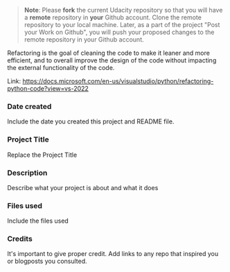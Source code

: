 >**Note**: Please **fork** the current Udacity repository so that you will have a **remote** repository in **your** Github account. Clone the remote repository to your local machine. Later, as a part of the project "Post your Work on Github", you will push your proposed changes to the remote repository in your Github account.

Refactoring is the goal of cleaning the code to make it leaner and more efficient, and to overall improve the design of the code without impacting the external functionality of the code.

Link: https://docs.microsoft.com/en-us/visualstudio/python/refactoring-python-code?view=vs-2022

### Date created
Include the date you created this project and README file.

### Project Title
Replace the Project Title

### Description
Describe what your project is about and what it does

### Files used
Include the files used

### Credits
It's important to give proper credit. Add links to any repo that inspired you or blogposts you consulted.

